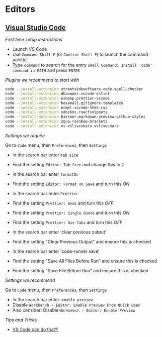 # Editors

## [Visual Studio Code](https://code.visualstudio.com)

_First time setup instructions_

- Launch VS Code
- Use `Command Shift P` (or `Control Shift P`) to launch the command palette
- Type `command` to search for the entry `Shell Command: Install 'code' command in PATH` and press `ENTER`

_Plugins we recommend to start with_

```sh
code --install-extension streetsidesoftware.code-spell-checker
code --install-extension dbaeumer.vscode-eslint
code --install-extension esbenp.prettier-vscode
code --install-extension hasanali.gitignore-templates
code --install-extension ecmel.vscode-html-css
code --install-extension xabikos.reactsnippets
code --install-extension bierner.markdown-preview-github-styles
code --install-extension 2gua.rainbow-brackets
code --install-extension ms-vsliveshare.vsliveshare
```

_Settings we require_

Go to `Code` menu, then `Preferences`, then `Settings`

- In the search bar enter `tab size`
- Find the setting `Editor: Tab Size` and change this to `2`

- In the search bar enter `formatOn`
- Find the setting `Editor: Format on Save` and turn this _ON_

- In the search bar enter `Prettier`
- Find the setting `Prettier: Semi` and turn this _OFF_
- Find the setting `Prettier: Single Quote` and turn this _ON_
- Find the setting `Prettier: Use Tabs` and turn this _OFF_

- In the search bar enter 'clear previous output'
- Find the setting "Clear Previous Output" and ensure this is checked

- In the search bar enter 'code-runner save'
- Find the setting "Save All Files Before Run" and ensure this is checked
- Find the setting "Save File Before Run" and ensure this is checked

_Settings we recommend_

Go to `Code` menu, then `Preferences`, then `Settings`

- In the search bar enter: `enable preview`
- Disable `Workbench › Editor: Enable Preview From Quick Open`
- Also consider: Disable `Workbench › Editor: Enable Preview`

_Tips and Tricks_

- [VS Code can do that?!](https://vscodecandothat.com)

